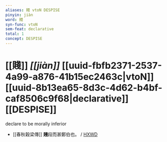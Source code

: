 ```yaml
---
aliases: 賤 vtoN DESPISE
pinyin: jiàn
word: 賤
syn-func: vtoN
sem-feat: declarative
total: 1
concept: DESPISE 
---
```

# [[賤]] *[[jiàn]]*  [[uuid-fbfb2371-2537-4a99-a876-41b15ec2463c|vtoN]] [[uuid-8b13ea65-8d3c-4d62-b4bf-caf8506c9f68|declarative]] [[DESPISE]]
declare to be morally inferior
 - [[春秋穀梁傳]] **賤**段而甚鄭伯也。 / [HXWD](https://hxwd.org/textview.html?location=KR1e0008_tls_001-4a.24)